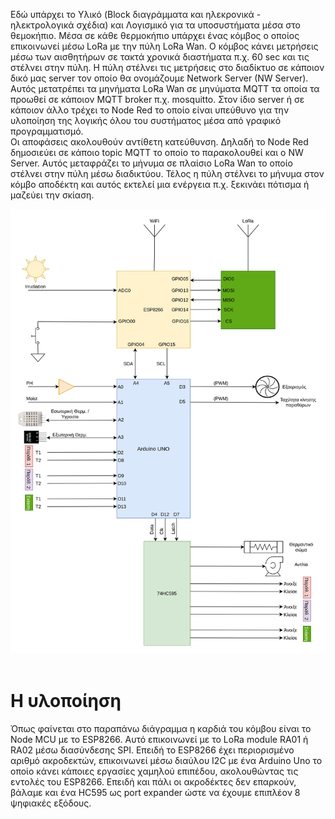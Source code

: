 Εδώ υπάρχει το Υλικό (Block διαγράμματα και ηλεκρονικά - ηλεκτρολογικά σχέδια) και Λογισμικό για τα υποσυστήματα μέσα στο θεμοκήπιο.
Μέσα σε κάθε θερμοκήπιο υπάρχει ένας κόμβος ο οποίος επικοινωνεί μέσω LoRa με την πύλη LoRa Wan. Ο κόμβος κάνει μετρήσεις μέσω των αισθητήρων σε τακτά χρονικά διαστήματα π.χ. 60 sec και τις στέλνει στην πύλη. Η πύλη στέλνει τις μετρήσεις στο διαδίκτυο σε κάποιον δικό μας server τον οποίο θα ονομάζουμε Network Server (NW Server). Αυτός μετατρέπει τα μηνήματα LoRa Wan σε μηνύματα MQTT τα οποία τα προωθεί σε κάποιον MQTT broker π.χ. mosquitto. Στον ίδιο server ή σε κάποιον άλλο τρέχει το Node Red το οποίο είναι υπεύθυνο για την υλοποίηση της λογικής όλου του συστήματος μέσα από γραφικό προγραμματισμό.<br>
Οι αποφάσεις ακολουθούν αντίθετη κατεύθυνση. Δηλαδή το Node Red δημοσιεύει σε κάποιο topic MQTT το οποίο το παρακολουθεί και ο NW Server. Αυτός μεταφράζει το μήνυμα σε πλαίσιο LoRa Wan το οποίο στέλνει στην πύλη μέσω διαδικτύου. Τέλος η πύλη στέλνει το μήνυμα στον κόμβο αποδέκτη και αυτός εκτελεί μια ενέργεια π.χ. ξεκινάει πότισμα ή μαζεύει την σκίαση.<br>
<center><img src="https://github.com/stav98/ETHIC/blob/master/Thermo_Node/ethic1.png" width="700"></center><br>

Η υλοποίηση
===========
Όπως φαίνεται στο παραπάνω διάγραμμα η καρδιά του κόμβου είναι το Node MCU με το ESP8266. Αυτό επικοινωνεί με το LoRa module RA01 ή RA02 μέσω διασύνδεσης SPI. Επειδή το ESP8266 έχει περιορισμένο αριθμό ακροδεκτών, επικοινωνεί μέσω διαύλου I2C με ένα Arduino Uno το οποίο κάνει κάποιες εργασίες χαμηλού επιπέδου, ακολουθώντας τις εντολές του ESP8266. Επειδή και πάλι οι ακροδέκτες δεν επαρκούν, βάλαμε και ένα HC595 ως port expander ώστε να έχουμε επιπλέον 8 ψηφιακές εξόδους.
